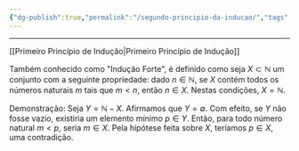 ```yaml
---
{"dg-publish":true,"permalink":"/segundo-principio-da-inducao/","tags":["gardenEntry"]}
---
```


---
[[Primeiro Princípio de Indução\|Primeiro Princípio de Indução]]

Também conhecido como "Indução Forte", é definido como seja $X\subset \mathbb N$ um conjunto com a seguinte propriedade: dado $n\in \mathbb N$, se $X$ contém todos os números naturais $m$ tais que $m<n$, então $n\in X$. Nestas condições, $X=\mathbb N$.

Demonstração: Seja $Y=\mathbb N-X$. Afirmamos que $Y=\emptyset$. Com efeito, se $Y$ não fosse vazio, existiria um elemento mínimo $p\in Y$. Então, para todo número natural $m<p$, seria $m\in X$. Pela hipótese feita sobre $X$, teríamos $p\in X$, uma contradição.